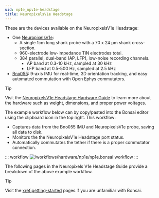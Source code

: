 ```yaml
---
uid: np1e_npv1e-headstage
title: NeuropixelsV1e Headstage
---
```


These are the devices available on the NeuropixelsV1e Headstage:

- One [NeuropixelsV1e](xref:np1e_npv1e):
    - A single 1cm long shank probe with a 70 x 24 µm shank cross-section.
    - 960-electrode low-impedance TiN electrodes total.
    - 384 parallel, dual-band (AP, LFP), low-noise recording channels.
        - AP band at 0.3-10 kHz, sampled at 30 kHz
        - LFP band at 0.5-500 Hz, sampled at 2.5 kHz
- [Bno055](xref:np1e_bno055): 9-axis IMU for real-time, 3D orientation tracking, and easy automated commutation with Open Ephys commutators.

> [!TIP]
> Visit the [NeuropixelsV1e Headstage Hardware Guide](https://open-ephys.github.io/onix-docs/Hardware%20Guide/Headstages/headstage-neuropix-1e.html) to learn more about the hardware such as weight, dimensions, and proper power voltages.

The example workflow below can by copy/pasted into the Bonsai editor using the clipboard icon in the top right. This workflow:
- Captures data from the Bno055 IMU and NeuropixelsV1e probe, saving all data to disk.
- Monitors the the NeuropixelsV1e Headstage port status.
- Automatically commutates the tether if there is a proper commutator connection. 

::: workflow
![/workflows/hardware/np1e/np1e.bonsai workflow](../../../workflows/hardware/np1e/np1e.bonsai)
:::

The following pages in the Neuropixels V1e Headstage Guide provide a breakdown of the above example workflow.

> [!TIP]
> Visit the <xref:getting-started> pages if you are unfamiliar with Bonsai.